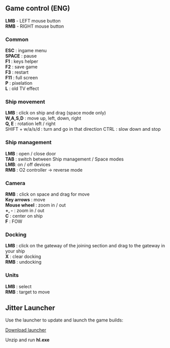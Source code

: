## Game control (ENG)
**LMB** - LEFT mouse button  
**RMB** - RIGHT mouse button

### Common
**ESC** : ingame menu  
**SPACE** : pause  
**F1** : keys helper  
**F2** : save game  
**F3** : restart  
**F11** : full screen  
**P** : pixelation   
**L** : old TV effect

### Ship movement
**LMB** : click on ship and drag (space mode only)  
**W,A,S,D** : move up, left, down, right  
**Q, E** : rotation left / right  
SHIFT + w/a/s/d : turn and go in that direction 
CTRL : slow down and stop

### Ship management
**LMB** : open / close door   
**TAB** : switch between Ship management / Space modes\
**LMB**: on / off devices      
**RMB** : O2 controller -> reverse mode  


### Camera
**RMB** : click on space and drag for move  
**Key arrows** : move  
**Mouse wheel** : zoom in / out  
**+, -** : zoom in / out  
**C** : center on ship  
**F** : FOW

### Docking
**LMB** : click on the gateway of the joining section and drag to the gateway in your ship  
**X** : clear docking  
**RMB** : undocking

### Units
**LMB** : select   
**RMB** : target to move


## Jitter Launcher

Use the launcher to update and launch the game builds:

[Download launcher](https://github.com/Syopic/JitterGameDemo/releases/download/0.2.3-launcher/launcher.zip)

Unzip and run **hl.exe**

